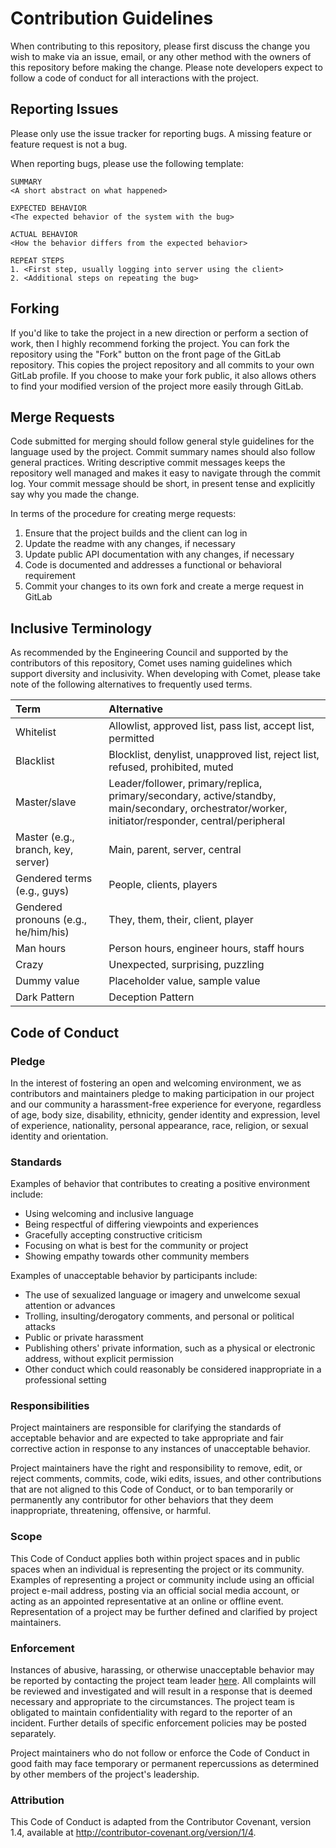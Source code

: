 # Contribution Guidelines
When contributing to this repository, please first discuss the change you wish to make via an issue, email, or any other method with the owners of this repository before making the change. Please note developers expect to follow a code of conduct for all interactions with the project.

## Reporting Issues
Please only use the issue tracker for reporting bugs. A missing feature or feature request is not a bug.

When reporting bugs, please use the following template:
```
SUMMARY
<A short abstract on what happened>

EXPECTED BEHAVIOR
<The expected behavior of the system with the bug>

ACTUAL BEHAVIOR
<How the behavior differs from the expected behavior>

REPEAT STEPS
1. <First step, usually logging into server using the client>
2. <Additional steps on repeating the bug>
```

## Forking
If you'd like to take the project in a new direction or perform a section of work, then I highly recommend forking the project. You can fork the repository using the "Fork" button on the front page of the GitLab repository. This copies the project repository and all commits to your own GitLab profile. If you choose to make your fork public, it also allows others to find your modified version of the project more easily through GitLab.

## Merge Requests
Code submitted for merging should follow general style guidelines for the language used by the project. Commit summary names should also follow general practices. Writing descriptive commit messages keeps the repository well managed and makes it easy to navigate through the commit log. Your commit message should be short, in present tense and explicitly say why you made the change.

In terms of the procedure for creating merge requests:

1. Ensure that the project builds and the client can log in
2. Update the readme with any changes, if necessary
3. Update public API documentation with any changes, if necessary
4. Code is documented and addresses a functional or behavioral requirement
5. Commit your changes to its own fork and create a merge request in GitLab

## Inclusive Terminology
As recommended by the Engineering Council and supported by the contributors of this repository, Comet uses naming guidelines which support diversity and inclusivity. When developing with Comet, please take note of the following alternatives to frequently used terms.

| Term                                  | Alternative                                       |
|:--------------------------------------|:--------------------------------------------------|
| Whitelist                             | Allowlist, approved list, pass list, accept list, permitted | 
| Blacklist	                            | Blocklist, denylist, unapproved list, reject list, refused, prohibited, muted |
| Master/slave                          | Leader/follower, primary/replica, primary/secondary, active/standby, main/secondary, orchestrator/worker, initiator/responder, central/peripheral  |
| Master (e.g., branch, key, server)    | Main, parent, server, central |
| Gendered terms (e.g., guys)           | People, clients, players |
| Gendered pronouns (e.g., he/him/his)  | They, them, their, client, player |
| Man hours	                            | Person hours, engineer hours, staff hours |
| Crazy                                 | Unexpected, surprising, puzzling |
| Dummy value                           | Placeholder value, sample value |
| Dark Pattern                          | Deception Pattern |

## Code of Conduct

### Pledge
In the interest of fostering an open and welcoming environment, we as contributors and maintainers pledge to making participation in our project and our community a harassment-free experience for everyone, regardless of age, body size, disability, ethnicity, gender identity and expression, level of experience, nationality, personal appearance, race, religion, or sexual identity and orientation.

### Standards
Examples of behavior that contributes to creating a positive environment include:

- Using welcoming and inclusive language
- Being respectful of differing viewpoints and experiences
- Gracefully accepting constructive criticism
- Focusing on what is best for the community or project
- Showing empathy towards other community members

Examples of unacceptable behavior by participants include:

- The use of sexualized language or imagery and unwelcome sexual attention or advances
- Trolling, insulting/derogatory comments, and personal or political attacks
- Public or private harassment
- Publishing others' private information, such as a physical or electronic address, without explicit permission
- Other conduct which could reasonably be considered inappropriate in a professional setting

### Responsibilities
Project maintainers are responsible for clarifying the standards of acceptable behavior and are expected to take appropriate and fair corrective action in response to any instances of unacceptable behavior.

Project maintainers have the right and responsibility to remove, edit, or reject comments, commits, code, wiki edits, issues, and other contributions that are not aligned to this Code of Conduct, or to ban temporarily or permanently any contributor for other behaviors that they deem inappropriate, threatening, offensive, or harmful.

### Scope
This Code of Conduct applies both within project spaces and in public spaces when an individual is representing the project or its community. Examples of representing a project or community include using an official project e-mail address, posting via an official social media account, or acting as an appointed representative at an online or offline event. Representation of a project may be further defined and clarified by project maintainers.

### Enforcement
Instances of abusive, harassing, or otherwise unacceptable behavior may be reported by contacting the project team leader [here](https://spirited.io/). All complaints will be reviewed and investigated and will result in a response that is deemed necessary and appropriate to the circumstances. The project team is obligated to maintain confidentiality with regard to the reporter of an incident. Further details of specific enforcement policies may be posted separately.

Project maintainers who do not follow or enforce the Code of Conduct in good faith may face temporary or permanent repercussions as determined by other members of the project's leadership.

### Attribution
This Code of Conduct is adapted from the Contributor Covenant, version 1.4, available at http://contributor-covenant.org/version/1/4.
